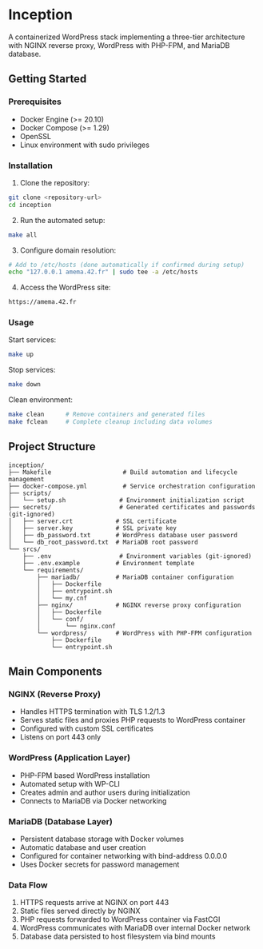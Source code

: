 # Inception

A containerized WordPress stack implementing a three-tier architecture with NGINX reverse proxy, WordPress with PHP-FPM, and MariaDB database.

## Getting Started

### Prerequisites

- Docker Engine (>= 20.10)
- Docker Compose (>= 1.29)
- OpenSSL
- Linux environment with sudo privileges

### Installation

1. Clone the repository:
```bash
git clone <repository-url>
cd inception
```

2. Run the automated setup:
```bash
make all
```

3. Configure domain resolution:
```bash
# Add to /etc/hosts (done automatically if confirmed during setup)
echo "127.0.0.1 amema.42.fr" | sudo tee -a /etc/hosts
```

4. Access the WordPress site:
```bash
https://amema.42.fr
```

### Usage

Start services:
```bash
make up
```

Stop services:
```bash
make down
```

Clean environment:
```bash
make clean      # Remove containers and generated files
make fclean     # Complete cleanup including data volumes
```

## Project Structure

```
inception/
├── Makefile                    # Build automation and lifecycle management
├── docker-compose.yml          # Service orchestration configuration
├── scripts/
│   └── setup.sh               # Environment initialization script
├── secrets/                   # Generated certificates and passwords (git-ignored)
│   ├── server.crt            # SSL certificate
│   ├── server.key            # SSL private key
│   ├── db_password.txt       # WordPress database user password
│   └── db_root_password.txt  # MariaDB root password
└── srcs/
    ├── .env                   # Environment variables (git-ignored)
    ├── .env.example          # Environment template
    └── requirements/
        ├── mariadb/          # MariaDB container configuration
        │   ├── Dockerfile
        │   ├── entrypoint.sh
        │   └── my.cnf
        ├── nginx/            # NGINX reverse proxy configuration
        │   ├── Dockerfile
        │   └── conf/
        │       └── nginx.conf
        └── wordpress/        # WordPress with PHP-FPM configuration
            ├── Dockerfile
            └── entrypoint.sh
```

## Main Components

### NGINX (Reverse Proxy)
- Handles HTTPS termination with TLS 1.2/1.3
- Serves static files and proxies PHP requests to WordPress container
- Configured with custom SSL certificates
- Listens on port 443 only

### WordPress (Application Layer)
- PHP-FPM based WordPress installation
- Automated setup with WP-CLI
- Creates admin and author users during initialization
- Connects to MariaDB via Docker networking

### MariaDB (Database Layer)
- Persistent database storage with Docker volumes
- Automatic database and user creation
- Configured for container networking with bind-address 0.0.0.0
- Uses Docker secrets for password management

### Data Flow
1. HTTPS requests arrive at NGINX on port 443
2. Static files served directly by NGINX
3. PHP requests forwarded to WordPress container via FastCGI
4. WordPress communicates with MariaDB over internal Docker network
5. Database data persisted to host filesystem via bind mounts



